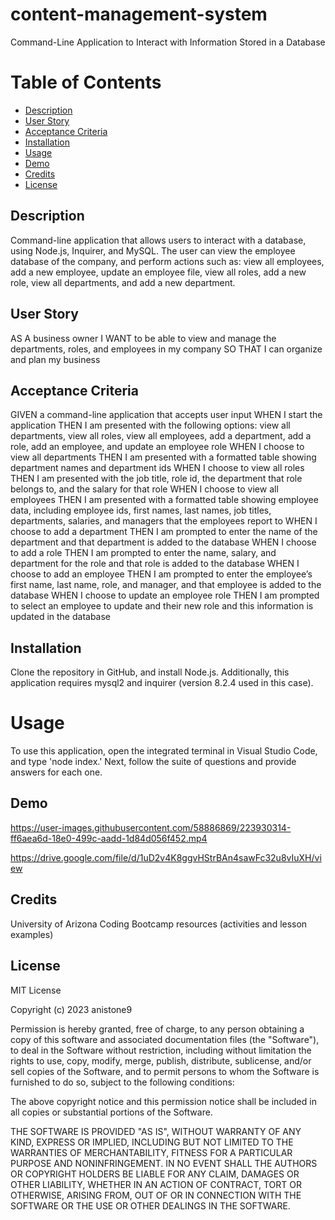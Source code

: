 # content-management-system
Command-Line Application to Interact with Information Stored in a Database   

# Table of Contents 
- [Description](#description)     
- [User Story](#userstory)  
- [Acceptance Criteria](#acceptancecriteria)      
- [Installation](#installation)   
- [Usage](#usage)   
- [Demo](#demo)   
- [Credits](#credits)    
- [License](#license)   

## Description   
Command-line application that allows users to interact with a database, using Node.js, Inquirer, and MySQL. The user can view the employee database of the company, and perform actions such as: view all employees, add a new employee, update an employee file, view all roles, add a new role, view all departments, and add a new department.  

## User Story   

AS A business owner
I WANT to be able to view and manage the departments, roles, and employees in my company
SO THAT I can organize and plan my business   

## Acceptance Criteria   

GIVEN a command-line application that accepts user input
WHEN I start the application
THEN I am presented with the following options: view all departments, view all roles, view all employees, add a department, add a role, add an employee, and update an employee role
WHEN I choose to view all departments
THEN I am presented with a formatted table showing department names and department ids
WHEN I choose to view all roles
THEN I am presented with the job title, role id, the department that role belongs to, and the salary for that role
WHEN I choose to view all employees
THEN I am presented with a formatted table showing employee data, including employee ids, first names, last names, job titles, departments, salaries, and managers that the employees report to
WHEN I choose to add a department
THEN I am prompted to enter the name of the department and that department is added to the database
WHEN I choose to add a role
THEN I am prompted to enter the name, salary, and department for the role and that role is added to the database
WHEN I choose to add an employee
THEN I am prompted to enter the employee’s first name, last name, role, and manager, and that employee is added to the database
WHEN I choose to update an employee role
THEN I am prompted to select an employee to update and their new role and this information is updated in the database           

## Installation   
Clone the repository in GitHub, and install Node.js. Additionally, this application requires mysql2 and inquirer (version 8.2.4 used in this case).      

# Usage    
To use this application, open the integrated terminal in Visual Studio Code, and type 'node index.' Next, follow the suite of questions and provide answers for each one.      

## Demo   

https://user-images.githubusercontent.com/58886869/223930314-ff6aea6d-18e0-499c-aadd-1d84d056f452.mp4

https://drive.google.com/file/d/1uD2v4K8ggvHStrBAn4sawFc32u8vIuXH/view

## Credits   
University of Arizona Coding Bootcamp resources (activities and lesson examples) 

## License  

MIT License

Copyright (c) 2023 anistone9

Permission is hereby granted, free of charge, to any person obtaining a copy
of this software and associated documentation files (the "Software"), to deal
in the Software without restriction, including without limitation the rights
to use, copy, modify, merge, publish, distribute, sublicense, and/or sell
copies of the Software, and to permit persons to whom the Software is
furnished to do so, subject to the following conditions:

The above copyright notice and this permission notice shall be included in all
copies or substantial portions of the Software.

THE SOFTWARE IS PROVIDED "AS IS", WITHOUT WARRANTY OF ANY KIND, EXPRESS OR
IMPLIED, INCLUDING BUT NOT LIMITED TO THE WARRANTIES OF MERCHANTABILITY,
FITNESS FOR A PARTICULAR PURPOSE AND NONINFRINGEMENT. IN NO EVENT SHALL THE
AUTHORS OR COPYRIGHT HOLDERS BE LIABLE FOR ANY CLAIM, DAMAGES OR OTHER
LIABILITY, WHETHER IN AN ACTION OF CONTRACT, TORT OR OTHERWISE, ARISING FROM,
OUT OF OR IN CONNECTION WITH THE SOFTWARE OR THE USE OR OTHER DEALINGS IN THE
SOFTWARE.  

